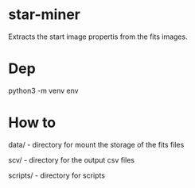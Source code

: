 # star-miner
Extracts the start image propertis from the fits images.

# Dep
  python3 -m venv env  

# How to
  data/ - directory for mount the storage of the fits files
  
  scv/ - directory for the output csv files 
  
  scripts/ - directory for scripts


  
